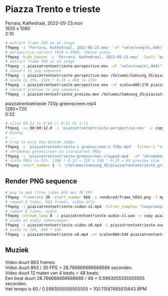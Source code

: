 # Piazza Trento e trieste

Ferrara, Kathedraal, 2022-05-23.mov<br>
1920 x 1080<br>
2:10

```bash
# extract frame 500 as an image
ffmpeg -i 'Ferrara, Kathedraal, 2022-05-23.mov' -vf "select=eq(n\,449)" -vframes 1 piazzatrentoetrieste_frame_500.png
# perspective correct 1920 x 1080, remove audio
ffmpeg -hide_banner -i 'Ferrara, Kathedraal, 2022-05-23.mov' -lavfi "perspective=x0=60:y0=0:x1=1882:y1=32:x2=0:y2=1080:x3=1920:y3=1080:interpolation=linear" -an piazzatrentoetrieste-perspective.mov
# extract frame 500 as an image
ffmpeg -i piazzatrentoetrieste-perspective.mov -vf "select=eq(n\,449)" -vframes 1 piazzatrentoetrieste-perspective_frame_500.png
# convert to png sequence
ffmpeg -i piazzatrentoetrieste-perspective.mov /Volumes/Samsung_X5/piazzatrentoetrieste/frames/frame_%05d.png
# scale to 25%, 1920 * 0.25 = 480 (x 270)
ffmpeg -i piazzatrentoetrieste-perspective.mov -vf scale=480:270 piazzatrentoetrieste_preview.mov
# convert preview to png sequence
ffmpeg -i piazzatrentoetrieste_preview.mov /Volumes/Samsung_X5/piazzatrentoetrieste/frames_preview/frame_%05d.png
```


piazzatrentoetrieste 720p greenscreen.mp4<br>
1280 × 720<br>
0:32

```bash
# slice 00:12 to 0:44 // 0:51 to 1:11
ffmpeg -ss 00:00:12.0 -i 'piazzatrentoetrieste-perspective.mov' -c copy -t 00:00:32.0 'piazzatrentoetrieste-1 greenscreen.mov'
# Runway
# ...
# Crop to only the bottom 240px
ffmpeg -i 'piazzatrentoetrieste-1 greenscreen-2 720p.mp4' -filter:v "crop=1280:240:0:480" 'piazzatrentoetrieste-greenscreen-cropped.mp4'
# chromakey greenscreen to transparent PNGs
ffmpeg -i 'piazzatrentoetrieste-greenscreen-cropped.mp4' -vf "chromakey=0x00ff00:0.28:0.05" '/Volumes/Samsung_X5/piazzatrentoetrieste_greenscreen/frames/frame_%05d.png'
# scale PNGs to 25%, 1280 * 0.25 = 320 x 240 * 0.25 = 60 preview size
ffmpeg -start_number 1 -i '/Volumes/Samsung_X5/piazzatrentoetrieste_greenscreen/frames/frame_%05d.png' -vf scale=320:60 '/Volumes/Samsung_X5/piazzatrentoetrieste_greenscreen/frames_preview/frame_%05d.png'
```

## Render PNG sequence

```bash
# png to mp4 (from index 866 met 30 FPS
ffmpeg -framerate 30 -start_number 866 -i rendered/frame_%05d.png -f mp4 -vcodec libx264 -pix_fmt yuv420p piazzatrentoetrieste-video-x1.mp4
# repeat 8 times, 863 frames, video only
ffmpeg -i piazzatrentoetrieste-video-x1.mp4 -filter_complex "loop=loop=8:size=863:start=0" piazzatrentoetrieste-video-x8.mp4
# repeat 8 times, audio
ffmpeg -stream_loop 8 -i piazzatrentoetrieste-audio-x1.wav -c copy piazzatrentoetrieste-audio-x8.wav
# video en audio samenvoegen
ffmpeg -i piazzatrentoetrieste-video-x8.mp4 -i piazzatrentoetrieste-audio-x8.wav -vcodec copy piazzatrentoetrieste-x8.mp4
# scale to 50%, 960 * 540
ffmpeg -i piazzatrentoetrieste-x8.mp4 -vf scale=960:540 piazzatrentoetrieste-x8_halfsize.mp4
```

## Muziek

Video duurt 863 frames.<br>
Video duurt 863 / 30 FPS = 28.766666666666666 seconden.<br>
Video duurt 12 maten van 4 beats = 48 beats.<br>
Een beat duurt 28.766666666666666 / 48 = 0.5993055555555555 seconden.<br>
Het tempo is 60 / 0.5993055555555555 = 100.11587485515643 BPM<br>
